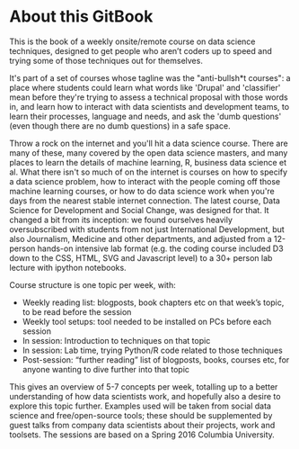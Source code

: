# About this GitBook

This is the book of a weekly onsite/remote course on data science techniques, designed to get people who aren’t coders up to speed and trying some of those techniques out for themselves.

It's part of a set of courses whose tagline was the "anti-bullsh\*t courses": a place where students could learn what words like 'Drupal' and 'classifier' mean before they're trying to assess a technical proposal with those words in, and learn how to interact with data scientists and development teams, to learn their processes, language and needs, and ask the 'dumb questions' \(even though there are no dumb questions\) in a safe space.

Throw a rock on the internet and you'll hit a data science course. There are many of these, many covered by the open data science masters, and many places to learn the details of machine learning, R, business data science et al. What there isn't so much of on the internet is courses on how to specify a data science problem, how to interact with the people coming off those machine learning courses, or how to do data science work when you're days from the nearest stable internet connection. The latest course, Data Science for Development and Social Change, was designed for that. It changed a bit from its inception: we found ourselves heavily oversubscribed with students from not just International Development, but also Journalism, Medicine and other departments, and adjusted from a 12-person hands-on intensive lab format \(e.g. the coding course included D3 down to the CSS, HTML, SVG and Javascript level\) to a 30+ person lab lecture with ipython notebooks.

Course structure is one topic per week, with:

* Weekly reading list: blogposts, book chapters etc on that week’s topic, to be read before the session
* Weekly tool setups: tool needed to be installed on PCs before each session
* In session: Introduction to techniques on that topic
* In session: Lab time, trying Python/R code related to those techniques
* Post-session: “further reading” list of blogposts, books, courses etc, for anyone wanting to dive further into that topic

This gives an overview of 5-7 concepts per week, totalling up to a better understanding of how data scientists work, and hopefully also a desire to explore this topic further. Examples used will be taken from social data science and free/open-source tools; these should be supplemented by guest talks from company data scientists about their projects, work and toolsets. The sessions are based on a Spring 2016 Columbia University.

